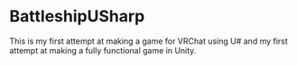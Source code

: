 # BattleshipUSharp
This is my first attempt at making a game for VRChat using U# and my first attempt at making a fully functional game in Unity.